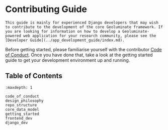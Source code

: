 # Contributing Guide

```{important}
This guide is mainly for experienced Django developers that may wish to contribute to the development of the core Geoluminate framework. If you are looking for information on how to develop a Geoluminate-powered web application for your research community, please see the [Developer Guide](../app_development_guide/index.md).
```

Before getting started, please familiarise yourself with the contributor [Code of Conduct](code_of_conduct.md). Once you have done that, take a look at the getting started guide to get your development environment up and running.


## Table of Contents

```{toctree}
:maxdepth: 1

code_of_conduct
design_philosophy
repo_structure
core_data_model
getting_started
frontend_dev
django_dev
```





